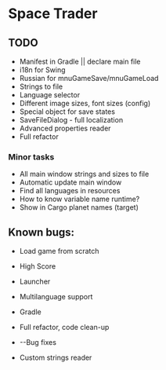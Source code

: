 # Space Trader

## TODO

* Manifest in Gradle || declare main file
* i18n for Swing
* Russian for mnuGameSave/mnuGameLoad
* Strings to file
* Language selector
* Different image sizes, font sizes (config)
* Special object for save states
* SaveFileDialog - full localization
* Advanced properties reader
* Full refactor

### Minor tasks


* All main window strings and sizes to file
* Automatic update main window
* Find all languages in resources
* How to know variable name runtime?
* Show in Cargo planet names (target)

## Known bugs:

* Load game from scratch
* High Score
* Launcher

* Multilanguage support
* Gradle
* Full refactor, code clean-up
* --Bug fixes
* Custom strings reader
